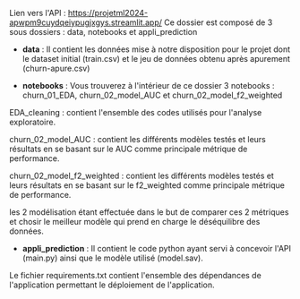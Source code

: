 Lien vers l'API : https://projetml2024-apwpm9cuydqeiypugjxgys.streamlit.app/
Ce dossier est composé de 3 sous dossiers : data, notebooks et appli_prediction

- **data** :
Il contient les données mise à notre disposition pour le projet dont le dataset initial (train.csv) et le jeu de données obtenu après apurement (churn-apure.csv)

- **notebooks** :
Vous trouverez à l'intérieur de ce dossier 3 notebooks : churn_01_EDA, churn_02_model_AUC et churn_02_model_f2_weighted

EDA_cleaning : contient l'ensemble des codes utilisés 
pour l'analyse exploratoire.

churn_02_model_AUC : contient les différents modèles testés et leurs
 résultats en se basant sur le AUC comme principale métrique de performance.

churn_02_model_f2_weighted : contient les différents modèles testés et leurs 
résultats en se basant sur le f2_weighted comme principale métrique de performance.

les 2 modélisation étant effectuée dans le but de comparer ces 2 métriques et chosir le meilleur modèle qui prend en charge le déséquilibre des données.
- **appli_prediction** : 
Il contient le code python ayant servi à concevoir l'API (main.py) ainsi que le modèle utilisé (model.sav). 

Le fichier requirements.txt contient l'ensemble des dépendances de l'application permettant le déploiement de l'application.

